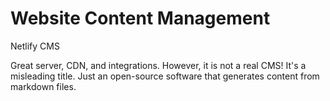 # Website Content Management

Netlify CMS

Great server, CDN, and integrations. However, it is not a real CMS! It's a misleading title. Just an open-source software that generates content from markdown files.



